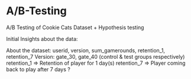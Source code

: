 # A/B-Testing
A/B Testing of Cookie Cats Dataset + Hypothesis testing

Initial Insights about the data:

About the dataset:
userid, version, sum_gamerounds, retention_1, retention_7
Version: gate_30, gate_40 (control & test groups respectively)
retention_1 => Retention of player for 1 day(s)
retention_7 => Player coming back to play after 7 days ?
